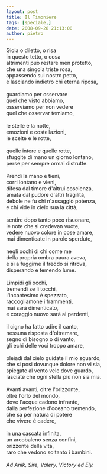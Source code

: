 ```yaml
---
layout: post
title: Il Timoniere
tags: [speciale,]
date: 2008-09-28 21:13:00
author: pietro
---
```

Gioia o diletto, o risa<br/>in questo tetto, o cosa<br/>altrimenti può restare men protetto,<br/>che una singola triste rosa,<br/>appassendo sul nostro petto,<br/>e lasciando indietro chi eterna riposa,<br/><br/>guardiamo per osservare<br/>quel che visto abbiamo,<br/>osserviamo per non vedere<br/>quel che osservar temiamo,<br/><br/>le stelle e la notte,<br/>emozioni e costellazioni,<br/>le scelte e le rotte,<br/><br/>quelle intere e quelle rotte,<br/>sfuggite di mano un giorno lontano,<br/>perse per sempre ormai distrutte.<br/><br/>Prendi la mano e tieni,<br/>corri lontano e vieni,<br/>difesa dal timore d'altrui coscienza,<br/>amata dal pudore d'altri fragilità,<br/>debole ne fu chi n'assaggiò potenza,<br/>e chi vide in cielo sua la città,<br/><br/>sentire dopo tanto poco risuonare,<br/>le note che si credevan vuote,<br/>vedere nuovo colore in cose amare,<br/>mai dimenticate in parole sperdute,<br/><br/>negli occhi di chi come me<br/>della propria ombra paura aveva,<br/>e sì a fuggirne il freddo si ritrova,<br/>disperando e temendo lume.<br/><br/>Limpidi gli occhi,<br/>tremendi se li tocchi,<br/>l'incantesimo è spezzato,<br/>raccogliamone i frammenti,<br/>mai sarà dimenticato,<br/>e coraggio nuovo sarà ai perdenti,<br/><br/>il cigno ha fatto udire il canto,<br/>nessuna risposta d'oltremare,<br/>segno di bisogno o di vanto,<br/>gli echi delle voci troppo amare,<br/><br/>pleiadi dal cielo guidate il mio sguardo,<br/>che si posi dovunque dolore non vi sia,<br/>spiegate al vento vele dove guardo,<br/>lasciate che ogni stella più non sia mia.<br/><br/>Avanti avanti, oltre l'orizzonte,<br/>oltre l'orlo del mondo,<br/>dove l'acque cadono infrante,<br/>dalla perfezione d'oceano tremendo,<br/>che sa per natura di potere<br/>che vivere è cadere,<br/><br/>in una cascata infinita,<br/>un arcobaleno senza confini,<br/>orizzonte della vita,<br/>raro che vedono soltanto i bambini.<br/><br/><span style="font-style: italic">Ad Anik, Sire, Valery, Victory ed Ely. </span>
